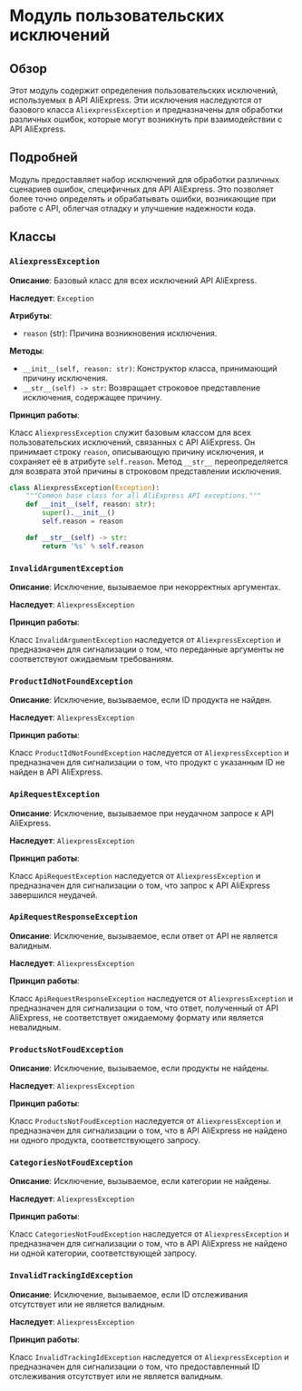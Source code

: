 # Модуль пользовательских исключений

## Обзор

Этот модуль содержит определения пользовательских исключений, используемых в API AliExpress. Эти исключения наследуются от базового класса `AliexpressException` и предназначены для обработки различных ошибок, которые могут возникнуть при взаимодействии с API AliExpress.

## Подробней

Модуль предоставляет набор исключений для обработки различных сценариев ошибок, специфичных для API AliExpress. Это позволяет более точно определять и обрабатывать ошибки, возникающие при работе с API, облегчая отладку и улучшение надежности кода.

## Классы

### `AliexpressException`

**Описание**: Базовый класс для всех исключений API AliExpress.

**Наследует**: `Exception`

**Атрибуты**:

-   `reason` (str): Причина возникновения исключения.

**Методы**:

-   `__init__(self, reason: str)`: Конструктор класса, принимающий причину исключения.
-   `__str__(self) -> str`: Возвращает строковое представление исключения, содержащее причину.

**Принцип работы**:

Класс `AliexpressException` служит базовым классом для всех пользовательских исключений, связанных с API AliExpress. Он принимает строку `reason`, описывающую причину исключения, и сохраняет её в атрибуте `self.reason`. Метод `__str__` переопределяется для возврата этой причины в строковом представлении исключения.

```python
class AliexpressException(Exception):
    """Common base class for all AliExpress API exceptions."""
    def __init__(self, reason: str):
        super().__init__()
        self.reason = reason

    def __str__(self) -> str:
        return '%s' % self.reason
```

### `InvalidArgumentException`

**Описание**: Исключение, вызываемое при некорректных аргументах.

**Наследует**: `AliexpressException`

**Принцип работы**:

Класс `InvalidArgumentException` наследуется от `AliexpressException` и предназначен для сигнализации о том, что переданные аргументы не соответствуют ожидаемым требованиям.

### `ProductIdNotFoundException`

**Описание**: Исключение, вызываемое, если ID продукта не найден.

**Наследует**: `AliexpressException`

**Принцип работы**:

Класс `ProductIdNotFoundException` наследуется от `AliexpressException` и предназначен для сигнализации о том, что продукт с указанным ID не найден в API AliExpress.

### `ApiRequestException`

**Описание**: Исключение, вызываемое при неудачном запросе к API AliExpress.

**Наследует**: `AliexpressException`

**Принцип работы**:

Класс `ApiRequestException` наследуется от `AliexpressException` и предназначен для сигнализации о том, что запрос к API AliExpress завершился неудачей.

### `ApiRequestResponseException`

**Описание**: Исключение, вызываемое, если ответ от API не является валидным.

**Наследует**: `AliexpressException`

**Принцип работы**:

Класс `ApiRequestResponseException` наследуется от `AliexpressException` и предназначен для сигнализации о том, что ответ, полученный от API AliExpress, не соответствует ожидаемому формату или является невалидным.

### `ProductsNotFoudException`

**Описание**: Исключение, вызываемое, если продукты не найдены.

**Наследует**: `AliexpressException`

**Принцип работы**:

Класс `ProductsNotFoudException` наследуется от `AliexpressException` и предназначен для сигнализации о том, что в API AliExpress не найдено ни одного продукта, соответствующего запросу.

### `CategoriesNotFoudException`

**Описание**: Исключение, вызываемое, если категории не найдены.

**Наследует**: `AliexpressException`

**Принцип работы**:

Класс `CategoriesNotFoudException` наследуется от `AliexpressException` и предназначен для сигнализации о том, что в API AliExpress не найдено ни одной категории, соответствующей запросу.

### `InvalidTrackingIdException`

**Описание**: Исключение, вызываемое, если ID отслеживания отсутствует или не является валидным.

**Наследует**: `AliexpressException`

**Принцип работы**:

Класс `InvalidTrackingIdException` наследуется от `AliexpressException` и предназначен для сигнализации о том, что предоставленный ID отслеживания отсутствует или не является валидным.